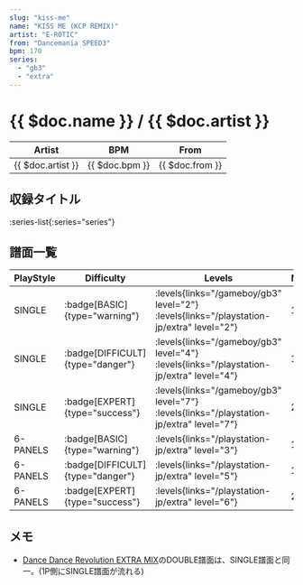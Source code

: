 ```yaml
---
slug: "kiss-me"
name: "KISS ME (KCP REMIX)"
artist: "E-ROTIC"
from: "Dancemania SPEED3"
bpm: 170
series:
  - "gb3"
  - "extra"
---
```


# {{ $doc.name }} / {{ $doc.artist }}

|Artist|BPM|From|
|------|---|----|
|{{ $doc.artist }}|{{ $doc.bpm }}|{{ $doc.from }}|

## 収録タイトル

:series-list{:series="series"}

## 譜面一覧

|PlayStyle|Difficulty|Levels|Notes|Movie|
|---------|----------|------|-----|-----|
|SINGLE| :badge[BASIC]{type="warning"}|<div class="field is-grouped is-grouped-multiline"> :levels{links="/gameboy/gb3" level="2"} :levels{links="/playstation-jp/extra" level="2"}</div>|117/0||
|SINGLE| :badge[DIFFICULT]{type="danger"}|<div class="field is-grouped is-grouped-multiline"> :levels{links="/gameboy/gb3" level="4"} :levels{links="/playstation-jp/extra" level="4"}</div>|180/0||
|SINGLE| :badge[EXPERT]{type="success"}|<div class="field is-grouped is-grouped-multiline"> :levels{links="/gameboy/gb3" level="7"} :levels{links="/playstation-jp/extra" level="7"}</div>|243/0||
|6-PANELS| :badge[BASIC]{type="warning"}|<div class="field is-grouped is-grouped-multiline"> :levels{links="/playstation-jp/extra" level="3"}</div>|118/0||
|6-PANELS| :badge[DIFFICULT]{type="danger"}|<div class="field is-grouped is-grouped-multiline"> :levels{links="/playstation-jp/extra" level="5"}</div>|180/0||
|6-PANELS| :badge[EXPERT]{type="success"}|<div class="field is-grouped is-grouped-multiline"> :levels{links="/playstation-jp/extra" level="6"}</div>|243/0||

## メモ

- [Dance Dance Revolution EXTRA MIX](/playstation-jp/extra)のDOUBLE譜面は、SINGLE譜面と同一。(1P側にSINGLE譜面が流れる)
